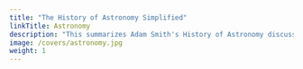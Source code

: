 ```yaml
---
title: "The History of Astronomy Simplified"
linkTitle: Astronomy 
description: "This summarizes Adam Smith's History of Astronomy discussing Aristotle, Ptolemy, Kepler, Descartes, and Newton"
image: /covers/astronomy.jpg
weight: 1
---
```

